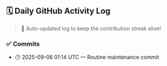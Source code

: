 ## 🗓️ Daily GitHub Activity Log

> 🤖 Auto-updated log to keep the contribution streak alive!

### ✅ Commits

- 🕒 2025-09-06 01:14 UTC — Routine maintenance commit

